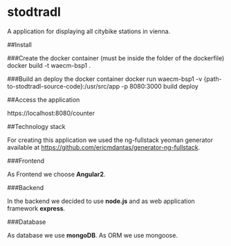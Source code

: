 # stodtradl

A application for displaying all citybike stations in vienna.

##Install

###Create the docker container (must be inside the folder of the dockerfile)
docker build -t waecm-bsp1 .

###Build an deploy the docker container
docker run waecm-bsp1 -v {path-to-stodtradl-source-code}:/usr/src/app -p 8080:3000 build deploy

##Access the application

https://localhost:8080/counter

##Technology stack

For creating this application we used 
the ng-fullstack yeoman generator available at https://github.com/ericmdantas/generator-ng-fullstack.

###Frontend

As Frontend we choose **Angular2**.

###Backend

In the backend we decided to use **node.js** and as web application framework **express**.

###Database

As database we use **mongoDB**. As ORM we use mongoose. 
